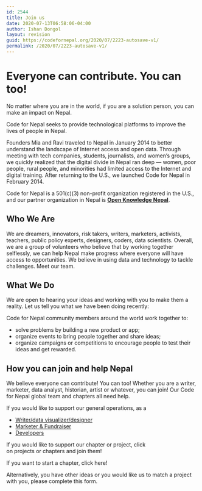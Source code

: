 ```yaml
---
id: 2544
title: Join us
date: 2020-07-13T06:58:06-04:00
author: Ishan Dongol
layout: revision
guid: https://codefornepal.org/2020/07/2223-autosave-v1/
permalink: /2020/07/2223-autosave-v1/
---
```

# Everyone can contribute. You can too!

No matter where you are in the world, if you are a solution person, you can make an impact on <span class="il">Nepal.</span>

<span class="il">Code</span> for <span class="il">Nepal</span> seeks to provide technological platforms to improve the lives of people in <span class="il">Nepal</span>.

Founders Mia and Ravi traveled to Nepal in January 2014 to better understand the landscape of Internet access and open data. Through meeting with tech companies, students, journalists, and women’s groups, we quickly realized that the digital divide in Nepal ran deep — women, poor people, rural people, and minorities had limited access to the Internet and digital training. After returning to the U.S., we launched Code for Nepal in February 2014.

Code for Nepal is a 501(c)(3) non-profit organization registered in the U.S., and our partner organization in Nepal is&nbsp;**[Open Knowledge Nepal](http://oknp.org/)**.

## **Who We Are**

We are dreamers, innovators, risk takers, writers, marketers, activists, teachers, public policy experts, designers, coders, data scientists. Overall, we are a group of volunteers who believe that by working together selflessly, we can help Nepal make progress where everyone will have access to opportunities. We believe in using data and technology to tackle challenges. Meet our&nbsp;team.

## **What We Do**

We are open to hearing your ideas and working with you to make them a reality. Let us tell you what we have been doing recently:

Code for Nepal community members around the world work together to:

  * solve problems by building a new product or app;
  * organize events to bring people together and share ideas;
  * organize campaigns or competitions to encourage people to test their ideas and get rewarded.

## **How you can join and help Nepal**

We believe everyone can contribute! You can too! Whether you are a writer, marketer, data analyst, historian, artist or whatever, you can join! Our Code for Nepal global team and chapters all need help.

If you would like to support our general operations, as a

  * <a href="https://github.com/Code4Nepal/to-do-list/projects/1" target="_blank" rel="noopener noreferrer">Writer/data visualizer/designer</a>
  * <a href="https://github.com/Code4Nepal/to-do-list/projects/2" target="_blank" rel="noopener noreferrer">Marketer & Fundraiser</a>
  * <a href="https://github.com/Code4Nepal" target="_blank" rel="noopener noreferrer">Developers</a>

If you would like to support our chapter or project, click on&nbsp;projects&nbsp;or&nbsp;chapters&nbsp;and join them!

If you want to start a chapter,&nbsp;click here!

Alternatively, you have other ideas or you would like us to match a project with you, please complete this form.